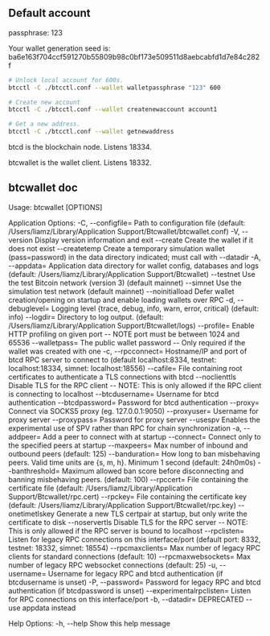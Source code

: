 ## Default account

passphrase: 123

Your wallet generation seed is:
ba6e163f704ccf591270b55809b98c0bf173e509511d8aebcabfd1d7e84c282f

```sh
# Unlock local account for 600s.
btcctl -C ./btcctl.conf --wallet walletpassphrase "123" 600    

# Create new account
btcctl -C ./btcctl.conf --wallet createnewaccount account1

# Get a new address.
btcctl -C ./btcctl.conf --wallet getnewaddress
```

btcd is the blockchain node.
Listens 18334.

btcwallet is the wallet client.
Listens 18332.


## btcwallet doc

Usage:
  btcwallet [OPTIONS]

Application Options:
  -C, --configfile=            Path to configuration file (default:
                               /Users/liamz/Library/Application
                               Support/Btcwallet/btcwallet.conf)
  -V, --version                Display version information and exit
      --create                 Create the wallet if it does not exist
      --createtemp             Create a temporary simulation wallet
                               (pass=password) in the data directory
                               indicated; must call with --datadir
  -A, --appdata=               Application data directory for wallet
                               config, databases and logs (default:
                               /Users/liamz/Library/Application
                               Support/Btcwallet)
      --testnet                Use the test Bitcoin network (version 3)
                               (default mainnet)
      --simnet                 Use the simulation test network (default
                               mainnet)
      --noinitialload          Defer wallet creation/opening on startup
                               and enable loading wallets over RPC
  -d, --debuglevel=            Logging level {trace, debug, info, warn,
                               error, critical} (default: info)
      --logdir=                Directory to log output. (default:
                               /Users/liamz/Library/Application
                               Support/Btcwallet/logs)
      --profile=               Enable HTTP profiling on given port --
                               NOTE port must be between 1024 and 65536
      --walletpass=            The public wallet password -- Only
                               required if the wallet was created with
                               one
  -c, --rpcconnect=            Hostname/IP and port of btcd RPC server
                               to connect to (default localhost:8334,
                               testnet: localhost:18334, simnet:
                               localhost:18556)
      --cafile=                File containing root certificates to
                               authenticate a TLS connections with btcd
      --noclienttls            Disable TLS for the RPC client -- NOTE:
                               This is only allowed if the RPC client is
                               connecting to localhost
      --btcdusername=          Username for btcd authentication
      --btcdpassword=          Password for btcd authentication
      --proxy=                 Connect via SOCKS5 proxy (eg.
                               127.0.0.1:9050)
      --proxyuser=             Username for proxy server
      --proxypass=             Password for proxy server
      --usespv                 Enables the experimental use of SPV
                               rather than RPC for chain synchronization
  -a, --addpeer=               Add a peer to connect with at startup
      --connect=               Connect only to the specified peers at
                               startup
      --maxpeers=              Max number of inbound and outbound peers
                               (default: 125)
      --banduration=           How long to ban misbehaving peers.  Valid
                               time units are {s, m, h}.  Minimum 1
                               second (default: 24h0m0s)
      --banthreshold=          Maximum allowed ban score before
                               disconnecting and banning misbehaving
                               peers. (default: 100)
      --rpccert=               File containing the certificate file
                               (default:
                               /Users/liamz/Library/Application
                               Support/Btcwallet/rpc.cert)
      --rpckey=                File containing the certificate key
                               (default:
                               /Users/liamz/Library/Application
                               Support/Btcwallet/rpc.key)
      --onetimetlskey          Generate a new TLS certpair at startup,
                               but only write the certificate to disk
      --noservertls            Disable TLS for the RPC server -- NOTE:
                               This is only allowed if the RPC server is
                               bound to localhost
      --rpclisten=             Listen for legacy RPC connections on this
                               interface/port (default port: 8332,
                               testnet: 18332, simnet: 18554)
      --rpcmaxclients=         Max number of legacy RPC clients for
                               standard connections (default: 10)
      --rpcmaxwebsockets=      Max number of legacy RPC websocket
                               connections (default: 25)
  -u, --username=              Username for legacy RPC and btcd
                               authentication (if btcdusername is unset)
  -P, --password=              Password for legacy RPC and btcd
                               authentication (if btcdpassword is unset)
      --experimentalrpclisten= Listen for RPC connections on this
                               interface/port
  -b, --datadir=               DEPRECATED -- use appdata instead

Help Options:
  -h, --help                   Show this help message